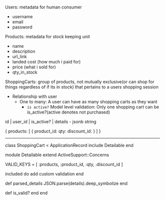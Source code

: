 Users: metadata for human consumer
- username
- email 
- password 

Products: metadata for stock keeping unit
- name
- description
- url_link 
- landed cost (how much i paid for)
- price (what i sold for)
- qty_in_stock

ShoppingCarts: group of products, not mutually exclusive(or can shop for things regardless of if its in stock) that pertains to a users shopping session 
- Relationship with user
  - One to many: A user can have as many shopping carts as they want 
    - `is active?` Model level validation: Only one shopping cart can be is_active?(active denotes not purchased)

id | user_id | is_active? | details - jsonb string

  {
    products: [
      {
        product_id:
        qty:
        discount_id:
      }
    ]
  }

--------------
class ShoppingCart < ApplicationRecord 
  include Detailable
end 

module Detailable
  extend ActiveSupport::Concerns

  VALID_KEYS = [
    :products, 
    :product_id, 
    :qty,
    :discount_id
  ]

  included do 
    add custom validation
  end

  def parsed_details 
    JSON.parse(details).deep_symbolize
  end

  def is_valid?
  end
end
<!-- Warehouses: metadata for physical storage locations
- Address
- has many products *through* inventories

Inventories
- id (primary key bc it's a through model, not a joiner table)
- product_id
- warehouse_id 
- qty  -->